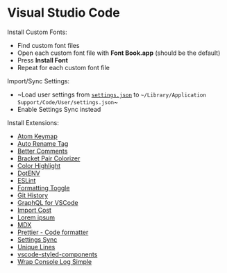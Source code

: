# Visual Studio Code

Install Custom Fonts:

- Find custom font files
- Open each custom font file with **Font Book.app** (should be the default)
- Press **Install Font**
- Repeat for each custom font file

Import/Sync Settings:

- ~Load user settings from [`settings.json`](vs-code/settings.json) to `~/Library/Application Support/Code/User/settings.json`~
- Enable Settings Sync instead

Install Extensions:

- [Atom Keymap](https://marketplace.visualstudio.com/items?itemName=ms-vscode.atom-keybindings)
- [Auto Rename Tag](https://marketplace.visualstudio.com/items?itemName=formulahendry.auto-rename-tag)
- [Better Comments](https://marketplace.visualstudio.com/items?itemName=aaron-bond.better-comments)
- [Bracket Pair Colorizer](https://marketplace.visualstudio.com/items?itemName=CoenraadS.bracket-pair-colorizer)
- [Color Highlight](https://marketplace.visualstudio.com/items?itemName=naumovs.color-highlight)
- [DotENV](https://marketplace.visualstudio.com/items?itemName=mikestead.dotenv)
- [ESLint](https://marketplace.visualstudio.com/items?itemName=dbaeumer.vscode-eslint)
- [Formatting Toggle](https://marketplace.visualstudio.com/items?itemName=tombonnike.vscode-status-bar-format-toggle)
- [Git History](https://marketplace.visualstudio.com/items?itemName=donjayamanne.githistory)
- [GraphQL for VSCode](https://marketplace.visualstudio.com/items?itemName=kumar-harsh.graphql-for-vscode)
- [Import Cost](https://marketplace.visualstudio.com/items?itemName=wix.vscode-import-cost)
- [Lorem ipsum](https://marketplace.visualstudio.com/items?itemName=Tyriar.lorem-ipsum)
- [MDX](https://marketplace.visualstudio.com/items?itemName=silvenon.mdx)
- [Prettier - Code formatter](https://marketplace.visualstudio.com/items?itemName=esbenp.prettier-vscode)
- [Settings Sync](https://marketplace.visualstudio.com/items?itemName=Shan.code-settings-sync)
- [Unique Lines](https://marketplace.visualstudio.com/items?itemName=bibhasdn.unique-lines)
- [vscode-styled-components](https://marketplace.visualstudio.com/items?itemName=jpoissonnier.vscode-styled-components)
- [Wrap Console Log Simple](https://marketplace.visualstudio.com/items?itemName=WooodHead.vscode-wrap-console-log-simple)
<!-- - EditorConfig for VS Code? -->